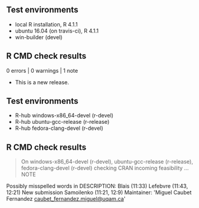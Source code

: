 ## Test environments
* local R installation, R 4.1.1
* ubuntu 16.04 (on travis-ci), R 4.1.1
* win-builder (devel)

## R CMD check results

0 errors | 0 warnings | 1 note

* This is a new release.

## Test environments
- R-hub windows-x86_64-devel (r-devel)
- R-hub ubuntu-gcc-release (r-release)
- R-hub fedora-clang-devel (r-devel)

## R CMD check results
> On windows-x86_64-devel (r-devel), ubuntu-gcc-release (r-release), fedora-clang-devel (r-devel)
  checking CRAN incoming feasibility ... NOTE
  
  
  Possibly misspelled words in DESCRIPTION:
    Blais (11:33)
    Lefebvre (11:43, 12:21)
  New submission
    Samoilenko (11:21, 12:9)
  Maintainer: 'Miguel Caubet Fernandez <caubet_fernandez.miguel@uqam.ca>'
